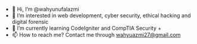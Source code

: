 - 👋 Hi, I’m @wahyunufalazmi
- 👀 I’m interested in web development, cyber security, ethical hacking and digital forensic
- 🌱 I’m currently learning CodeIgniter and CompTIA Security +
- 📫 How to reach me? Contact me through wahyuazmi27@gmail.com

<!---
wahyunufalazmi/wahyunufalazmi is a ✨ special ✨ repository because its `README.md` (this file) appears on your GitHub profile.
You can click the Preview link to take a look at your changes.
--->
